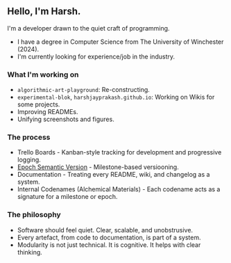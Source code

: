 ## Hello, I'm Harsh.

I'm a developer drawn to the quiet craft of programming.

* I have a degree in Computer Science from The University of Winchester (2024).
* I'm currently looking for experience/job in the industry.

### What I'm working on

- `algorithmic-art-playground`: Re-constructing.
- `experimental-blok`, `harshjayprakash.github.io`: Working on Wikis for some projects.
- Improving READMEs.
- Unifying screenshots and figures.

### The process

- Trello Boards - Kanban-style tracking for development and progressive logging.
- [Epoch Semantic Version](https://antfu.me/posts/epoch-semver) - Milestone-based versiooning.
- Documentation - Treating every README, wiki, and changelog as a system.
- Internal Codenames (Alchemical Materials) - Each codename acts as a signature for a milestone or epoch.

### The philosophy

- Software should feel quiet. Clear, scalable, and unobstrusive.
- Every artefact, from code to documentation, is part of a system.
- Modularity is not just technical. It is cognitive. It helps with clear thinking.
